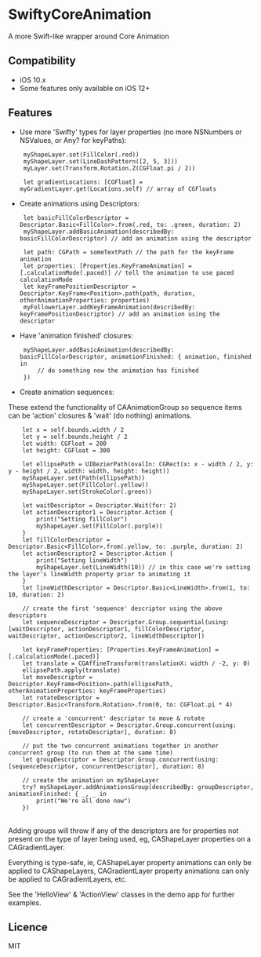 # SwiftyCoreAnimation

A more Swift-like wrapper around Core Animation

## Compatibility
 - iOS 10.x
 - Some features only available on iOS 12+

## Features

 - Use more 'Swifty' types for layer properties (no more NSNumbers or NSValues, or Any? for keyPaths):

        myShapeLayer.set(FillColor(.red))
        myShapeLayer.set(LineDashPattern([2, 5, 3]))
        myLayer.set(Transform.Rotation.Z(CGFloat.pi / 2))

        let gradientLocations: [CGFloat] = myGradientLayer.get(Locations.self) // array of CGFloats

 - Create animations using Descriptors:

        let basicFillColorDescriptor = Descriptor.Basic<FillColor>.from(.red, to: .green, duration: 2)
        myShapeLayer.addBasicAnimation(describedBy: basicFillColorDescriptor) // add an animation using the descriptor
        
        let path: CGPath = someTextPath // the path for the keyFrame animation
        let properties: [Properties.KeyFrameAnimation] = [.calculationMode(.paced)] // tell the animation to use paced calculationMode
        let keyFramePositionDescriptor = Descriptor.KeyFrame<Position>.path(path, duration, otherAnimationProperties: properties)
        myFollowerLayer.addKeyFrameAnimation(describedBy: keyFramePositionDescriptor) // add an animation using the descriptor

 - Have 'animation finished' closures:

        myShapeLayer.addBasicAnimation(describedBy: basicFillColorDescriptor, animationFinished: { animation, finished in
            // do something now the animation has finished
        })

- Create animation sequences:

These extend the functionality of CAAnimationGroup so sequence items can be 'action' closures & 'wait' (do nothing) animations.

        let x = self.bounds.width / 2
        let y = self.bounds.height / 2
        let width: CGFloat = 200
        let height: CGFloat = 300
        
        let ellipsePath = UIBezierPath(ovalIn: CGRect(x: x - width / 2, y: y - height / 2, width: width, height: height))
        myShapeLayer.set(Path(ellipsePath))
        myShapeLayer.set(FillColor(.yellow))
        myShapeLayer.set(StrokeColor(.green))
        
        let waitDescriptor = Descriptor.Wait(for: 2)
        let actionDescriptor1 = Descriptor.Action {
            print("Setting fillColor")
            myShapeLayer.set(FillColor(.purple))
        }
        let fillColorDescriptor = Descriptor.Basic<FillColor>.from(.yellow, to: .purple, duration: 2)
        let actionDescriptor2 = Descriptor.Action {
            print("Setting lineWidth")
            myShapeLayer.set(LineWidth(10)) // in this case we're setting the layer's lineWidth property prior to animating it
        }
        let lineWidthDescriptor = Descriptor.Basic<LineWidth>.from(1, to: 10, duration: 2)
        
        // create the first 'sequence' descriptor using the above descriptors
        let sequenceDescriptor = Descriptor.Group.sequential(using: [waitDescriptor, actionDescriptor1, fillColorDescriptor, waitDescriptor, actionDescriptor2, lineWidthDescriptor])
        
        let keyFrameProperties: [Properties.KeyFrameAnimation] = [.calculationMode(.paced)]
        let translate = CGAffineTransform(translationX: width / -2, y: 0)
        ellipsePath.apply(translate)
        let moveDescriptor = Descriptor.KeyFrame<Position>.path(ellipsePath, otherAnimationProperties: keyFrameProperties)
        let rotateDescriptor = Descriptor.Basic<Transform.Rotation>.from(0, to: CGFloat.pi * 4)
        
        // create a 'concurrent' descriptor to move & rotate
        let concurrentDescriptor = Descriptor.Group.concurrent(using: [moveDescriptor, rotateDescriptor], duration: 8)
        
        // put the two concurrent animations together in another concurrent group (to run them at the same time)
        let groupDescriptor = Descriptor.Group.concurrent(using: [sequenceDescriptor, concurrentDescriptor], duration: 8)
        
        // create the animation on myShapeLayer
        try? myShapeLayer.addAnimationsGroup(describedBy: groupDescriptor, animationFinished: { _, _ in
            print("We're all done now")
        })
\
Adding groups will throw if any of the descriptors are for properties not present on the type of layer being used, eg, CAShapeLayer properties on a CAGradientLayer.


Everything is type-safe, ie, CAShapeLayer property animations can only be applied to CAShapeLayers, CAGradientLayer property animations can only be applied to CAGradientLayers, etc.

See the 'HelloView' & 'ActionView' classes in the demo app for further examples.


## Licence
MIT
